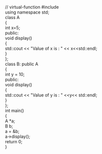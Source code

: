 // virtual-function
#include <iostream>  
using namespace std;  
class A  
{  
   int x=5;  
    public:  
    void display()  
    {  
        std::cout << "Value of x is : " << x<<std::endl;  
    }  
};  
class B: public A  
{  
    int y = 10;  
    public:  
    void display()  
    {  
        std::cout << "Value of y is : " <<y<< std::endl;  
    }  
};  
int main()  
{  
    A *a;  
    B b;  
    a = &b;  
   a->display();  
    return 0;  
} 

